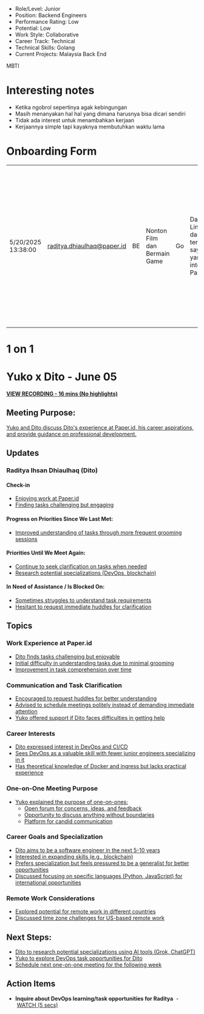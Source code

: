 - Role/Level: Junior
- Position: Backend Engineers
- Performance Rating: Low
- Potential: Low
- Work Style: Collaborative
- Career Track: Technical
- Technical Skills: Golang
- Current Projects: Malaysia Back End

MBTI


# Interesting notes

- Ketika ngobrol sepertinya agak kebingungan
- Masih menanyakan hal hal yang dimana harusnya bisa dicari sendiri
- Tidak ada interest untuk menambahkan kerjaan
- Kerjaannya simple tapi kayaknya membutuhkan waktu lama

# Onboarding Form

|   |   |   |   |   |   |   |   |   |   |   |   |   |   |   |   |   |   |   |
|---|---|---|---|---|---|---|---|---|---|---|---|---|---|---|---|---|---|---|
|5/20/2025 13:38:00|raditya.dhiaulhaq@paper.id|BE|Nonton Film dan Bermain Game|Go|Dari Linkedin dan teman saya yang intern di Paper|Kolaborasi|Verbal|Untuk sekarang tertarik untuk fokus sebagai Software Engineer|Menguasai backend engineering secara lebih mendalam, termasuk bagaimana membangun sistem yang scalable dan efisien. Saya juga tertarik untuk belajar praktik DevOps dan CI/CD yang diterapkan di Paper|Bisa belajar banyak hal baru, mulai dari proses DevOps hingga engineering secara menyeluruh, serta mendapatkan pengalaman nyata dan wawasan baru tentang bagaimana alur kerja teknis dan kolaborasi dilakukan di Paper|Belum ada untuk sekarang Ko Yuko||||||||
# 1 on 1


# Yuko x Dito - June 05

  
[**VIEW RECORDING - 16 mins (No highlights)**](https://fathom.video/share/vgsZHkfW9ahu4Jo9TR-NsFhHW5qfTvct)  

## Meeting Purpose:

[Yuko and Dito discuss Dito's experience at Paper.id, his career aspirations, and provide guidance on professional development.](https://fathom.video/share/vgsZHkfW9ahu4Jo9TR-NsFhHW5qfTvct?tab=summary&timestamp=0.0 "PLAY @0:00")

## Updates

### Raditya Ihsan Dhiaulhaq (Dito)

#### Check-in

- [Enjoying work at Paper.id](https://fathom.video/share/vgsZHkfW9ahu4Jo9TR-NsFhHW5qfTvct?tab=summary&timestamp=47.0 "PLAY @0:47")
- [Finding tasks challenging but engaging](https://fathom.video/share/vgsZHkfW9ahu4Jo9TR-NsFhHW5qfTvct?tab=summary&timestamp=54.0 "PLAY @0:54")

#### Progress on Priorities Since We Last Met:

- [Improved understanding of tasks through more frequent grooming sessions](https://fathom.video/share/vgsZHkfW9ahu4Jo9TR-NsFhHW5qfTvct?tab=summary&timestamp=86.0 "PLAY @1:26")

#### Priorities Until We Meet Again:

- [Continue to seek clarification on tasks when needed](https://fathom.video/share/vgsZHkfW9ahu4Jo9TR-NsFhHW5qfTvct?tab=summary&timestamp=122.0 "PLAY @2:02")
- [Research potential specializations (DevOps, blockchain)](https://fathom.video/share/vgsZHkfW9ahu4Jo9TR-NsFhHW5qfTvct?tab=summary&timestamp=314.0 "PLAY @5:14")

#### In Need of Assistance / Is Blocked On:

- [Sometimes struggles to understand task requirements](https://fathom.video/share/vgsZHkfW9ahu4Jo9TR-NsFhHW5qfTvct?tab=summary&timestamp=122.0 "PLAY @2:02")
- [Hesitant to request immediate huddles for clarification](https://fathom.video/share/vgsZHkfW9ahu4Jo9TR-NsFhHW5qfTvct?tab=summary&timestamp=122.0 "PLAY @2:02")

## Topics

### Work Experience at Paper.id

- [Dito finds tasks challenging but enjoyable](https://fathom.video/share/vgsZHkfW9ahu4Jo9TR-NsFhHW5qfTvct?tab=summary&timestamp=47.0 "PLAY @0:47")
- [Initial difficulty in understanding tasks due to minimal grooming](https://fathom.video/share/vgsZHkfW9ahu4Jo9TR-NsFhHW5qfTvct?tab=summary&timestamp=75.0 "PLAY @1:15")
- [Improvement in task comprehension over time](https://fathom.video/share/vgsZHkfW9ahu4Jo9TR-NsFhHW5qfTvct?tab=summary&timestamp=86.0 "PLAY @1:26")

### Communication and Task Clarification

- [Encouraged to request huddles for better understanding](https://fathom.video/share/vgsZHkfW9ahu4Jo9TR-NsFhHW5qfTvct?tab=summary&timestamp=150.0 "PLAY @2:30")
- [Advised to schedule meetings politely instead of demanding immediate attention](https://fathom.video/share/vgsZHkfW9ahu4Jo9TR-NsFhHW5qfTvct?tab=summary&timestamp=229.0 "PLAY @3:49")
- [Yuko offered support if Dito faces difficulties in getting help](https://fathom.video/share/vgsZHkfW9ahu4Jo9TR-NsFhHW5qfTvct?tab=summary&timestamp=256.0 "PLAY @4:16")

### Career Interests

- [Dito expressed interest in DevOps and CI/CD](https://fathom.video/share/vgsZHkfW9ahu4Jo9TR-NsFhHW5qfTvct?tab=summary&timestamp=303.0 "PLAY @5:03")
- [Sees DevOps as a valuable skill with fewer junior engineers specializing in it](https://fathom.video/share/vgsZHkfW9ahu4Jo9TR-NsFhHW5qfTvct?tab=summary&timestamp=318.0 "PLAY @5:18")
- [Has theoretical knowledge of Docker and ingress but lacks practical experience](https://fathom.video/share/vgsZHkfW9ahu4Jo9TR-NsFhHW5qfTvct?tab=summary&timestamp=438.0 "PLAY @7:18")

### One-on-One Meeting Purpose

- [Yuko explained the purpose of one-on-ones:](https://fathom.video/share/vgsZHkfW9ahu4Jo9TR-NsFhHW5qfTvct?tab=summary&timestamp=486.0 "PLAY @8:06")
    - [Open forum for concerns, ideas, and feedback](https://fathom.video/share/vgsZHkfW9ahu4Jo9TR-NsFhHW5qfTvct?tab=summary&timestamp=499.0 "PLAY @8:19")
    - [Opportunity to discuss anything without boundaries](https://fathom.video/share/vgsZHkfW9ahu4Jo9TR-NsFhHW5qfTvct?tab=summary&timestamp=530.0 "PLAY @8:50")
    - [Platform for candid communication](https://fathom.video/share/vgsZHkfW9ahu4Jo9TR-NsFhHW5qfTvct?tab=summary&timestamp=540.0 "PLAY @9:00")

### Career Goals and Specialization

- [Dito aims to be a software engineer in the next 5-10 years](https://fathom.video/share/vgsZHkfW9ahu4Jo9TR-NsFhHW5qfTvct?tab=summary&timestamp=591.0 "PLAY @9:51")
- [Interested in expanding skills (e.g., blockchain)](https://fathom.video/share/vgsZHkfW9ahu4Jo9TR-NsFhHW5qfTvct?tab=summary&timestamp=608.0 "PLAY @10:08")
- [Prefers specialization but feels pressured to be a generalist for better opportunities](https://fathom.video/share/vgsZHkfW9ahu4Jo9TR-NsFhHW5qfTvct?tab=summary&timestamp=632.0 "PLAY @10:32")
- [Discussed focusing on specific languages (Python, JavaScript) for international opportunities](https://fathom.video/share/vgsZHkfW9ahu4Jo9TR-NsFhHW5qfTvct?tab=summary&timestamp=669.0 "PLAY @11:09")

### Remote Work Considerations

- [Explored potential for remote work in different countries](https://fathom.video/share/vgsZHkfW9ahu4Jo9TR-NsFhHW5qfTvct?tab=summary&timestamp=888.0 "PLAY @14:48")
- [Discussed time zone challenges for US-based remote work](https://fathom.video/share/vgsZHkfW9ahu4Jo9TR-NsFhHW5qfTvct?tab=summary&timestamp=911.0 "PLAY @15:11")

## Next Steps:

- [Dito to research potential specializations using AI tools (Grok, ChatGPT)](https://fathom.video/share/vgsZHkfW9ahu4Jo9TR-NsFhHW5qfTvct?tab=summary&timestamp=846.0 "PLAY @14:06")
- [Yuko to explore DevOps task opportunities for Dito](https://fathom.video/share/vgsZHkfW9ahu4Jo9TR-NsFhHW5qfTvct?tab=summary&timestamp=456.0 "PLAY @7:36")
- [Schedule next one-on-one meeting for the following week](https://fathom.video/share/vgsZHkfW9ahu4Jo9TR-NsFhHW5qfTvct?tab=summary&timestamp=960.0 "PLAY @16:00")

## Action Items

- **Inquire about DevOps learning/task opportunities for Raditya**  - [WATCH (5 secs)](https://fathom.video/share/vgsZHkfW9ahu4Jo9TR-NsFhHW5qfTvct?timestamp=445.9999)


